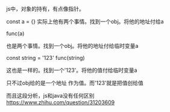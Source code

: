 js中，对象的持有，有点像指针。

const a = {}
实际上他有两个事情。找到一个obj。将他的地址付给a

func(a)

也是两个事情。找到一个obj。将他的地址付给临时变量a

const string = '123'
func(string)

这也是一样的。找到一个'123'。将他的值付给临时变量a

只不过obj给的是一个地址 作为值。而'123'就是把值创给值

而且这段分析，js和java没有任何区别
https://www.zhihu.com/question/31203609